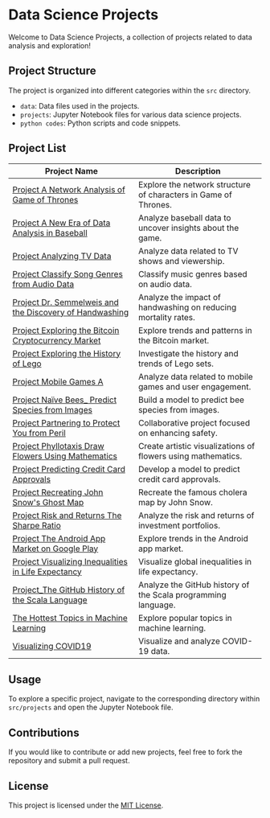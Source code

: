 # Data Science Projects

Welcome to Data Science Projects, a collection of projects related to data analysis and exploration!

## Project Structure

The project is organized into different categories within the `src` directory.

- `data`: Data files used in the projects.
- `projects`: Jupyter Notebook files for various data science projects.
- `python codes`: Python scripts and code snippets.

## Project List

| Project Name                                            | Description                                                  |
| ------------------------------------------------------- | ------------------------------------------------------------ |
| [Project A Network Analysis of Game of Thrones](src/projects/Project%20A%20Network%20Analysis%20of%20Game%20of%20Thrones.ipynb) | Explore the network structure of characters in Game of Thrones. |
| [Project A New Era of Data Analysis in Baseball](src/projects/Project%20A%20New%20Era%20of%20Data%20Analysis%20in%20Baseball.ipynb) | Analyze baseball data to uncover insights about the game.     |
| [Project Analyzing TV Data](src/projects/Project%20Analyzing%20TV%20Data.ipynb) | Analyze data related to TV shows and viewership.              |
| [Project Classify Song Genres from Audio Data](src/projects/Project%20Classify%20Song%20Genres%20from%20Audio%20Data.ipynb) | Classify music genres based on audio data.                    |
| [Project Dr. Semmelweis and the Discovery of Handwashing](src/projects/Project%20Dr.%20Semmelweis%20and%20the%20Discovery%20of%20Handwashing.ipynb) | Analyze the impact of handwashing on reducing mortality rates. |
| [Project Exploring the Bitcoin Cryptocurrency Market](src/projects/Project%20Exploring%20the%20Bitcoin%20Cryptocurrency%20Market.ipynb) | Explore trends and patterns in the Bitcoin market.            |
| [Project Exploring the History of Lego](src/projects/Project%20Exploring%20the%20History%20of%20Lego.ipynb) | Investigate the history and trends of Lego sets.              |
| [Project Mobile Games A](src/projects/Project%20Mobile%20Games%20A.ipynb) | Analyze data related to mobile games and user engagement.     |
| [Project Naïve Bees_ Predict Species from Images](src/projects/Project%20Na%C3%AFve%20Bees_%20Predict%20Species%20from%20Images.ipynb) | Build a model to predict bee species from images.             |
| [Project Partnering to Protect You from Peril](src/projects/Project%20Partnering%20to%20Protect%20You%20from%20Peril.ipynb) | Collaborative project focused on enhancing safety.            |
| [Project Phyllotaxis Draw Flowers Using Mathematics](src/projects/Project%20Phyllotaxis%20Draw%20Flowers%20Using%20Mathematics.ipynb) | Create artistic visualizations of flowers using mathematics.  |
| [Project Predicting Credit Card Approvals](src/projects/Project%20Predicting%20Credit%20Card%20Approvals.ipynb) | Develop a model to predict credit card approvals.              |
| [Project Recreating John Snow's Ghost Map](src/projects/Project%20Recreating%20John%20Snow's%20Ghost%20Map.ipynb) | Recreate the famous cholera map by John Snow.                 |
| [Project Risk and Returns The Sharpe Ratio](src/projects/Project%20Risk%20and%20Returns%20The%20Sharpe%20Ratio.ipynb) | Analyze the risk and returns of investment portfolios.        |
| [Project The Android App Market on Google Play](src/projects/Project%20The%20Android%20App%20Market%20on%20Google%20Play.ipynb) | Explore trends in the Android app market.                    |
| [Project Visualizing Inequalities in Life Expectancy](src/projects/Project%20Visualizing%20Inequalities%20in%20Life%20Expectancy.ipynb) | Visualize global inequalities in life expectancy.             |
| [Project_The GitHub History of the Scala Language](src/projects/Project_The%20GitHub%20History%20of%20the%20Scala%20Language.ipynb) | Analyze the GitHub history of the Scala programming language. |
| [The Hottest Topics in Machine Learning](src/projects/The%20Hottest%20Topics%20in%20Machine%20Learning.ipynb) | Explore popular topics in machine learning.                   |
| [Visualizing COVID19](src/projects/Visualizing%20COVID19.ipynb) | Visualize and analyze COVID-19 data.                         |

## Usage

To explore a specific project, navigate to the corresponding directory within `src/projects` and open the Jupyter Notebook file.

## Contributions

If you would like to contribute or add new projects, feel free to fork the repository and submit a pull request.

## License

This project is licensed under the [MIT License](LICENSE).
